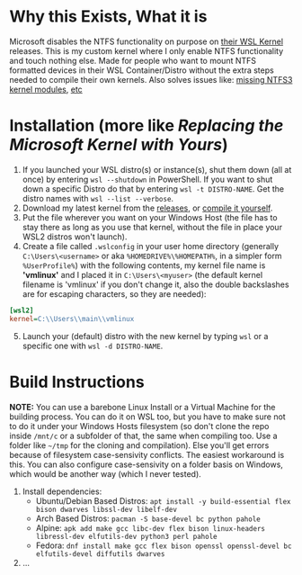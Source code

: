 # Why this Exists, What it is

Microsoft disables the NTFS functionality on purpose on [their WSL Kernel](https://github.com/microsoft/WSL2-Linux-Kernel) releases. This is my custom kernel where I only enable NTFS functionality and touch nothing else. Made for people who want to mount NTFS formatted devices in their WSL Container/Distro without the extra steps needed to compile their own kernels. Also solves issues like: [missing NTFS3 kernel modules](https://github.com/microsoft/WSL/issues/8564), [etc](https://github.com/microsoft/WSL/issues?q=ntfs)

# Installation (more like _Replacing the Microsoft Kernel with Yours_)
1. If you launched your WSL distro(s) or instance(s), shut them down (all at once) by entering `wsl --shutdown` in PowerShell. If you want to shut down a specific Distro do that by entering `wsl -t DISTRO-NAME`. Get the distro names with `wsl --list --verbose`.
2. Download my latest kernel from the [releases](), or [compile it yourself]().
3. Put the file wherever you want on your Windows Host (the file has to stay there as long as you use that kernel, without the file in place your WSL2 distros won't launch).
4. Create a file called `.wslconfig` in your user home directory (generally `C:\Users\<username>` or aka `%HOMEDRIVE%\%HOMEPATH%`, in a simpler form `%UserProfile%`) with the following contents, my kernel file name is **'vmlinux'** and I placed it in `C:\Users\<myuser>` (the default kernel filename is 'vmlinux' if you don't change it, also the double backslashes are for escaping characters, so they are needed):
```ini
[wsl2]
kernel=C:\\Users\\main\\vmlinux
```
5. Launch your (default) distro with the new kernel by typing `wsl` or a specific one with `wsl -d DISTRO-NAME`.

# Build Instructions
**NOTE:** You can use a barebone Linux Install or a Virtual Machine for the building process. You can do it on WSL too, but you have to make sure not to do it under your Windows Hosts filesystem (so don't clone the repo inside `/mnt/c` or a subfolder of that, the same when compiling too. Use a folder like `~/tmp` for the cloning and compilation). Else you'll get errors because of filesystem case-sensivity conflicts. The easiest workaround is this. You can also configure case-sensivity on a folder basis on Windows, which would be another way (which I never tested).
1. Install dependencies:
    - Ubuntu/Debian Based Distros: `apt install -y build-essential flex bison dwarves libssl-dev libelf-dev`
    - Arch Based Distros: `pacman -S base-devel bc python pahole`
    - Alpine: `apk add make gcc libc-dev flex bison linux-headers libressl-dev elfutils-dev python3 perl pahole`
    - Fedora: `dnf install make gcc flex bison openssl openssl-devel bc elfutils-devel diffutils dwarves`
2. ...
